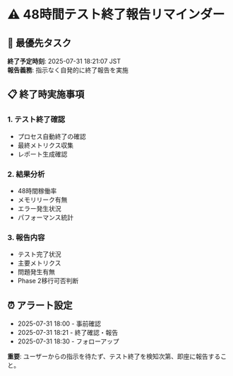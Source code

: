 # ⚠️ 48時間テスト終了報告リマインダー

## 🚨 最優先タスク
**終了予定時刻**: 2025-07-31 18:21:07 JST  
**報告義務**: 指示なく自発的に終了報告を実施

## 📋 終了時実施事項

### 1. テスト終了確認
- プロセス自動終了の確認
- 最終メトリクス収集
- レポート生成確認

### 2. 結果分析
- 48時間稼働率
- メモリリーク有無
- エラー発生状況
- パフォーマンス統計

### 3. 報告内容
- テスト完了状況
- 主要メトリクス
- 問題発生有無
- Phase 2移行可否判断

## ⏰ アラート設定
- 2025-07-31 18:00 - 事前確認
- 2025-07-31 18:21 - 終了確認・報告
- 2025-07-31 18:30 - フォローアップ

**重要**: ユーザーからの指示を待たず、テスト終了を検知次第、即座に報告すること。